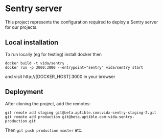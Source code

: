Sentry server
===

This project represents the configuration required to deploy a Sentry
server for our projects.


Local installation
---
To run locally (eg for testing) install docker then

    docker build -t vida/sentry .
    docker run -p 3000:3000 --entrypoint="sentry" vida/sentry start

and visit http://[DOCKER_HOST]:3000 in your browser


Deployment
---

After cloning the project, add the remotes:

    git remote add staging git@beta.aptible.com:vida-sentry-staging-2.git
    git remote add production git@beta.aptible.com:vida-sentry-production.git

Then `git push production master` etc.
